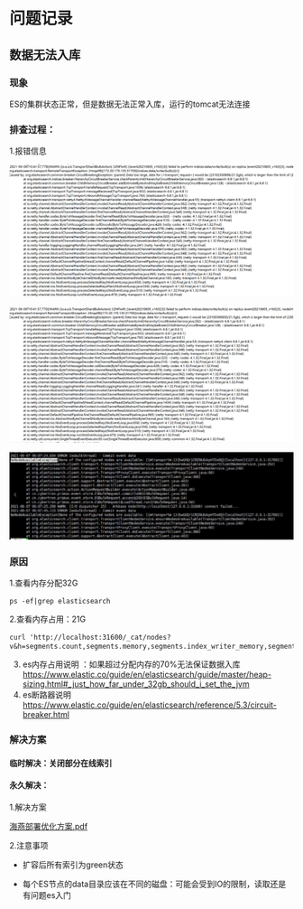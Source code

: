 # 问题记录

## 数据无法入库

### 现象

ES的集群状态正常，但是数据无法正常入库，运行的tomcat无法连接

### 排查过程：

 1.报错信息

![](../image/wen-ti-ji-lu/062bc4739119b9ec291f6b188d08217278eeed9a.png)

![](../image/wen-ti-ji-lu/1698be617ba0b233eb689dc81b0facf200bde040.png)

![](../image/wen-ti-ji-lu/b4b02ced25823bc5f6dc2d367e0d3bd0c6685582.png)

### 原因

  1.查看内存分配32G 

```
ps -ef|grep elasticsearch
```

  2.查看内存占用：21G 

```
curl 'http://localhost:31600/_cat/nodes?v&h=segments.count,segments.memory,segments.index_writer_memory,segments.version_map_memory,segments.fixed_bitset_memory'
```

3. es内存占用说明 ：如果超过分配内存的70%无法保证数据入库
    https://www.elastic.co/guide/en/elasticsearch/guide/master/heap-sizing.html#_just_how_far_under_32gb_should_i_set_the_jvm  
4. es断路器说明  https://www.elastic.co/guide/en/elasticsearch/reference/5.3/circuit-breaker.html

### 解决方案

#### 临时解决：关闭部分在线索引

#### 永久解决：

1.解决方案

 [海燕部署优化方案.pdf](问题记录\1数据无法数据\海燕部署优化方案.pdf) 

2.注意事项

- 扩容后所有索引为green状态

- 每个ES节点的data目录应该在不同的磁盘：可能会受到IO的限制，读取还是有问题es入门
